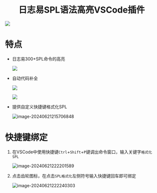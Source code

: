 <h1 align="center"> 日志易SPL语法高亮VSCode插件 </h1>

![](https://s3.yaourt.cn/img/windows/2024/06/21/202406212230051.gif)

# 特点

- 日志易300+SPL命令的高亮

  ![](https://s3.yaourt.cn/img/windows/2024/06/21/202406212149848.png)

- 自动代码补全

  ![](https://s3.yaourt.cn/img/windows/2024/06/21/202406212154096.png)

  ![](https://s3.yaourt.cn/img/windows/2024/06/21/202406212155958.png)

- 提供自定义快捷键格式化SPL

  ![image-20240621215706848](https://s3.yaourt.cn/img/windows/2024/06/21/202406212157904.png)

  

# 快捷键绑定

1. 在VSCode中使用快捷键`Ctrl`+`Shift`+`P`键调出命令窗口，输入关键字`格式化SPL`

   ![image-20240621222201589](https://s3.yaourt.cn/img/windows/2024/06/21/202406212222641.png)

2. 点击齿轮图标，在点击`SPL格式化`左侧符号输入快捷键回车即可绑定

   ![image-20240621222240303](https://s3.yaourt.cn/img/windows/2024/06/21/202406212222369.png)
